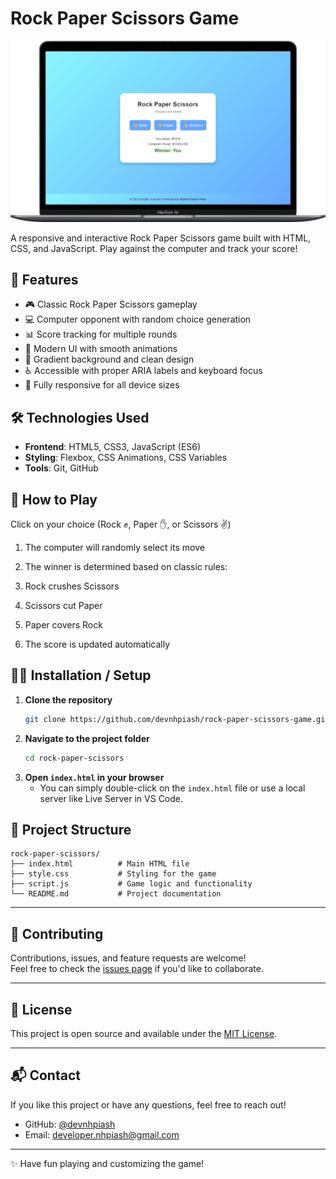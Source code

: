 # Rock Paper Scissors Game

![Game Screenshot](screenshot.png) <!-- Add a screenshot if available -->

A responsive and interactive Rock Paper Scissors game built with HTML, CSS, and JavaScript. Play against the computer and track your score!

## 🚀 Features

- 🎮 Classic Rock Paper Scissors gameplay
- 💻 Computer opponent with random choice generation
- 📊 Score tracking for multiple rounds
- 🎨 Modern UI with smooth animations
- 🌈 Gradient background and clean design
- ♿ Accessible with proper ARIA labels and keyboard focus
- 📱 Fully responsive for all device sizes

## 🛠️ Technologies Used

- **Frontend**: HTML5, CSS3, JavaScript (ES6)
- **Styling**: Flexbox, CSS Animations, CSS Variables
- **Tools**: Git, GitHub


## 🧩 How to Play

Click on your choice (Rock ✊, Paper ✋, or Scissors ✌️)

1. The computer will randomly select its move

2. The winner is determined based on classic rules:

3. Rock crushes Scissors

4. Scissors cut Paper

5. Paper covers Rock

6. The score is updated automatically


## 🧑‍💻 Installation / Setup

1. **Clone the repository**
   ```bash
   git clone https://github.com/devnhpiash/rock-paper-scissors-game.git
   ```
2. **Navigate to the project folder**
   ```bash
   cd rock-paper-scissors
   ```
3. **Open `index.html` in your browser**
   - You can simply double-click on the `index.html` file or use a local server like Live Server in VS Code.

## 📁 Project Structure
```
rock-paper-scissors/
├── index.html          # Main HTML file
├── style.css           # Styling for the game
├── script.js           # Game logic and functionality
└── README.md           # Project documentation
```

---

## 🙌 Contributing

Contributions, issues, and feature requests are welcome!  
Feel free to check the [issues page](https://github.com/devnhpiash/rock-paper-scissors-game/issues) if you'd like to collaborate.

---

## 📄 License

This project is open source and available under the [MIT License](LICENSE).

---

## 📬 Contact

If you like this project or have any questions, feel free to reach out!

- GitHub: [@devnhpiash](https://github.com/devnhpiash)
- Email: developer.nhpiash@gmail.com

---

✨ Have fun playing and customizing the game!
